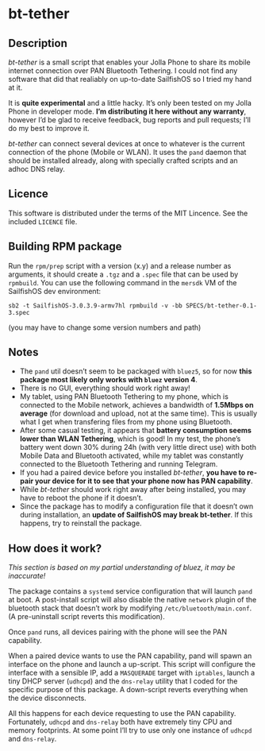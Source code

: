 # bt-tether

## Description

*bt-tether* is a small script that enables your Jolla Phone to share its mobile internet connection over PAN Bluetooth Tethering. I could not find any software that did that realiably on up-to-date SailfishOS so I tried my hand at it.

It is **quite experimental** and a little hacky. It’s only been tested on my Jolla Phone in developer mode. **I’m distributing it here without any warranty**, however I’d be glad to receive feedback, bug reports and pull requests; I’ll do my best to improve it.

*bt-tether* can connect several devices at once to whatever is the current connection of the phone (Mobile or WLAN). It uses the `pand` daemon that should be installed already, along with specially crafted scripts and an adhoc DNS relay.

## Licence

This software is distributed under the terms of the MIT Lincence. See the included `LICENCE` file.

## Building RPM package

Run the `rpm/prep` script with a version (x.y) and a release number as arguments, it should create a `.tgz` and a `.spec` file that can be used by `rpmbuild`. You can use the following command in the `mersdk` VM of the SailfishOS dev environment:

```
sb2 -t SailfishOS-3.0.3.9-armv7hl rpmbuild -v -bb SPECS/bt-tether-0.1-3.spec
```

(you may have to change some version numbers and path)

## Notes

* The `pand` util doesn’t seem to be packaged with `bluez5`, so for now **this package most likely only works with `bluez` version 4**.
* There is no GUI, everything should work right away!
* My tablet, using PAN Bluetooth Tethering to my phone, which is connected to the Mobile network, achieves a bandwidth of **1.5Mbps on average** (for download and upload, not at the same time). This is usually what I get when transfering files from my phone using Bluetooth.
* After some casual testing, it appears that **battery consumption seems lower than WLAN Tethering**, which is good! In my test, the phone’s battery went down 30% during 24h (with very little direct use) with both Mobile Data and Bluetooth activated, while my tablet was constantly connected to the Bluetooth Tethering and running Telegram.
* If you had a paired device before you installed *bt-tether*, **you have to re-pair your device for it to see that your phone now has PAN capability**.
* While *bt-tether* should work right away after being installed, you may have to reboot the phone if it doesn’t.
* Since the package has to modify a configuration file that it doesn’t own during installation, an **update of SailfishOS may break bt-tether**. If this happens, try to reinstall the package.

## How does it work?

*This section is based on my partial understanding of bluez, it may be inaccurate!*

The package contains a `systemd` service configuration that will launch `pand` at boot. A post-install script will also disable the native `network` plugin of the bluetooth stack that doesn’t work by modifying `/etc/bluetooth/main.conf`. (A pre-uninstall script reverts this modification).

Once `pand` runs, all devices pairing with the phone will see the PAN capability.

When a paired device wants to use the PAN capability, pand will spawn an interface on the phone and launch a up-script. This script will configure the interface with a sensible IP, add a `MASQUERADE` target with `iptables`, launch a tiny DHCP server (`udhcpd`) and the `dns-relay` utility that I coded for the specific purpose of this package. A down-script reverts everything when the device disconnects.

All this happens for each device requesting to use the PAN capability. Fortunately, `udhcpd` and `dns-relay` both have extremely tiny CPU and memory footprints. At some point I’ll try to use only one instance of `udhcpd` and `dns-relay`.


